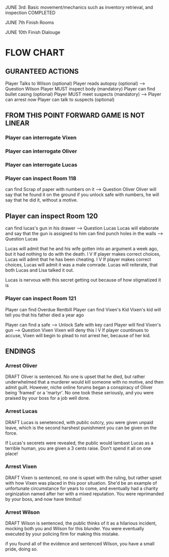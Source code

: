 JUNE 3rd:
Basic movement/mechanics such as inventory retrieval, and inspection
COMPLETED

JUNE 7th
Finish Rooms

JUNE 10th
Finish Dialouge




# FLOW CHART
## GURANTEED ACTIONS
Player Talks to Wilson (optional)
Player reads autopsy (optional) --> Question Wilson
Player MUST inspect body (mandatory)
Player can find bullet casing (optional)
Player MUST meet suspects (mandatory) --> Player can arrest now
Player can talk to suspects (optional)

## FROM THIS POINT FORWARD GAME IS NOT LINEAR

### Player can interrogate Vixen


### Player can interrogate Oliver


### Player can interrogate Lucas



### Player can inspect Room 118 
 can find Scrap of paper with numbers on it --> Question Oliver
 Oliver will say that he found it on the ground
 if you unlock safe with numbers, he will say that he did it, without a motive.

## Player can inspect Room 120
can find lucas's gun in his drawer --> Question Lucas
Lucas will elaborate and say that the gun is assigned to him
can find punch holes in the walls --> Question Lucas

Lucas will admit that he and his wife gotten into an argument a week ago, but it had nothing to do with the death.
l
V
If player makes correct choices, Lucas will admit that he has been cheating.
l
V
If player makes correct choices, Lucas will admit it was a male comrade. Lucas will reiterate, that both Lucas and Lisa talked it out.

Lucas is nervous with this secret getting out because of how stigmatized it is

### Player can inspect Room 121
Player can find Overdue Rentbill
Player can find Vixen's Kid
Vixen's kid will tell you that his father died a year ago

Player can find a safe --> Unlock Safe with key card
Player will find Vixen's gun --> Question Vixen
Vixen will deny this
l
V
If player countinues to accuse, Vixen will begin to plead to not arrest her, because of her kid.

## ENDINGS

### Arrest Oliver
DRAFT
Oliver is sentenced. No one is upset that he died, but rather underwhelmed that a murderer would kill someone with no motive, and then admit guilt. However, niche online forums began a conspiracy of Oliver being 'framed' or a 'martyr'. No one took these seriously, and you were praised by your boss for a job well done.

### Arrest Lucas
DRAFT
Lucas is senetenced, with public outcry, you were given unpaid leave, which is the second harshest punishment you can be given on the force.

If Lucas's secerets were revealed, the public would lambast Lucas as a terrible human, you are given a 3 cents raise. Don't spend it all on one place!

### Arrest Vixen
DRAFT
Vixen is sentenced, no one is upset with the ruling, but rather upset with how Vixen was placed in this poor situation. She'd be an example of unfortunate circumstance for years to come, and eventually had a charity orginization named after her with a mixed reputation. You were reprimanded by your boss, and now have tinnitus! 

### Arrest Wilson
DRAFT
Wilson is sentenced, the public thinks of it as a hilarious incident, mocking both you and Wilson for this blunder. You were eventually executed by your policing firm for making this mistake.

if you found all of the evidence and sentenced Wilson, you have a small pride, doing so.







